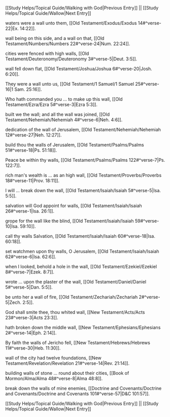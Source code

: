 [[Study Helps/Topical Guide/Walking with God|Previous Entry]]  ||  [[Study Helps/Topical Guide/Wallow|Next Entry]]

 waters were a wall unto them, [[Old Testament/Exodus/Exodus 14#^verse-22|Ex. 14:22]].

 wall being on this side, and a wall on that, [[Old Testament/Numbers/Numbers 22#^verse-24|Num. 22:24]].

 cities were fenced with high walls, [[Old Testament/Deuteronomy/Deuteronomy 3#^verse-5|Deut. 3:5]].

 wall fell down flat, [[Old Testament/Joshua/Joshua 6#^verse-20|Josh. 6:20]].

 They were a wall unto us, [[Old Testament/1 Samuel/1 Samuel 25#^verse-16|1 Sam. 25:16]].

 Who hath commanded you ... to make up this wall, [[Old Testament/Ezra/Ezra 5#^verse-3|Ezra 5:3]].

 built we the wall; and all the wall was joined, [[Old Testament/Nehemiah/Nehemiah 4#^verse-6|Neh. 4:6]].

 dedication of the wall of Jerusalem, [[Old Testament/Nehemiah/Nehemiah 12#^verse-27|Neh. 12:27]].

 build thou the walls of Jerusalem, [[Old Testament/Psalms/Psalms 51#^verse-18|Ps. 51:18]].

 Peace be within thy walls, [[Old Testament/Psalms/Psalms 122#^verse-7|Ps. 122:7]].

 rich man's wealth is ... as an high wall, [[Old Testament/Proverbs/Proverbs 18#^verse-11|Prov. 18:11]].

 I will ... break down the wall, [[Old Testament/Isaiah/Isaiah 5#^verse-5|Isa. 5:5]].

 salvation will God appoint for walls, [[Old Testament/Isaiah/Isaiah 26#^verse-1|Isa. 26:1]].

 grope for the wall like the blind, [[Old Testament/Isaiah/Isaiah 59#^verse-10|Isa. 59:10]].

 call thy walls Salvation, [[Old Testament/Isaiah/Isaiah 60#^verse-18|Isa. 60:18]].

 set watchmen upon thy walls, O Jerusalem, [[Old Testament/Isaiah/Isaiah 62#^verse-6|Isa. 62:6]].

 when I looked, behold a hole in the wall, [[Old Testament/Ezekiel/Ezekiel 8#^verse-7|Ezek. 8:7]].

 wrote ... upon the plaster of the wall, [[Old Testament/Daniel/Daniel 5#^verse-5|Dan. 5:5]].

 be unto her a wall of fire, [[Old Testament/Zechariah/Zechariah 2#^verse-5|Zech. 2:5]].

 God shall smite thee, thou whited wall, [[New Testament/Acts/Acts 23#^verse-3|Acts 23:3]].

 hath broken down the middle wall, [[New Testament/Ephesians/Ephesians 2#^verse-14|Eph. 2:14]].

 By faith the walls of Jericho fell, [[New Testament/Hebrews/Hebrews 11#^verse-30|Heb. 11:30]].

 wall of the city had twelve foundations, [[New Testament/Revelation/Revelation 21#^verse-14|Rev. 21:14]].

 building walls of stone ... round about their cities, [[Book of Mormon/Alma/Alma 48#^verse-8|Alma 48:8]].

 break down the walls of mine enemies, [[Doctrine and Covenants/Doctrine and Covenants/Doctrine and Covenants 101#^verse-57|D&C 101:57]].

[[Study Helps/Topical Guide/Walking with God|Previous Entry]]  ||  [[Study Helps/Topical Guide/Wallow|Next Entry]]